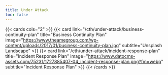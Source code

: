 ```yaml
---
title: Under Attack
toc: false
---
```



{{< cards cols="2" >}}
  {{< card link="/cth/under-attack/business-continuity-plan" title="Business Continuity Plan" image="https://www.theamegroup.com/wp-content/uploads/2017/01/business-continuity-plan.jpg" subtitle="Unsplash Landscape" >}}
  {{< card link="/cth/under-attack/incident-response-plan" title="Incident Response Plan" image="https://www.datocms-assets.com/75231/1727885407-04_incident-response-plan.png?fm=webp" subtitle="Incident Response Plan" >}}
{{< /cards >}}